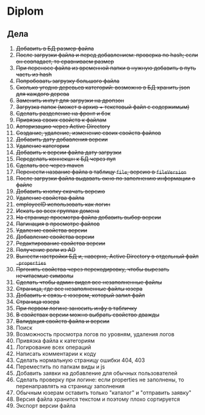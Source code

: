# Diplom

## Дела
 1. ~~Добавить в БД размер файла~~
 2. ~~После загрузки файла и перед добавлением: проверка по hash; если он совпадает, то сравниваем размер~~
 3. ~~При переносе файла из временной папки в нужную добавить в путь часть из hash~~
 4. ~~Попробовать загрузку большого файла~~
 5. ~~Сколько угодно деревьев категорий: возможно в БД хранить json для каждого дерева~~
 6. ~~Заменить инпут для загрузки на дропзон~~
 7. ~~Загрузка папок (может в архив + текстовый файл с содержимым)~~
 8. ~~Сделать разделение на фронт и бэк~~
 9. ~~Привязка своих свойств к файлам~~
 10. ~~Авторизацию через Active Directory~~
 11. ~~Создание, удаление, изменение своих свойств файлов~~
 12. ~~Добавить дату добавления версии~~
 13. ~~Удаление категории~~
 14. ~~Добавить к версии файла дату загрузки~~
 15. ~~Переделать коннекшн к БД через пул~~
 16. ~~Сделать все через maven~~
 17. ~~Перенести название файла в таблицу `file`, версию в `fileVersion`~~
 18. ~~После загрузки файла выдавать окно по заполнению информации о файле~~
 19. ~~Добавить кнопку скачать версию~~
 20. ~~Удаление свойства файла~~
 21. ~~employeeID использовать как логин~~
 22. ~~Искать во всех группах домена~~
 23. ~~На странице просмотра файла добавить выбор версии~~
 24. ~~Пагинация в просмотре файлов~~
 25. ~~Удаление свойства версии~~
 26. ~~Добавление свойства версии~~
 27. ~~Редактирование свойства версии~~
 28. ~~Получение роли из AD~~
 29. ~~Вынести настройки БД и, наверно, Active Directory в отдельный файл `.properties`~~
 30. ~~Пргонять свойства через перекодировку, чтобы вырезать нечитаемые символы~~
 31. ~~Сделать чтобы админ видел все незаполненные файлы~~
 32. ~~Страница, где все незаполненные файлы юзера~~
 33. ~~Добавить к связь с юзером, который залил файл~~
 34. ~~Страница юзера~~
 35. ~~При первом логине заносить инфу в табличку~~
 36. ~~В свойствах версии можно выбрать свойство дважды~~
 37. ~~Валидация свойств файла и версии~~
 38. Поиск
 39. Возможность просмотра логов по уровням, удаления логов
 40. Привязка файла к категориям
 41. Логирование всех операций
 42. Написать комментарии к коду
 43. Сделать нормальную страницу ошибки 404, 403
 44. Переместить по папкам виды и js
 45. Добавить заявки на добавление для обычных пользователей
 46. Сделать проверку при логине: если properties не заполнены, то перенаправлять на страницу заполнения
 47. Обычным юзерам оставить только "каталог" и "отправить заявку"
 48. Версия файла хранится текстом и поэтому плохо сортируется
 49. Экспорт версии файла